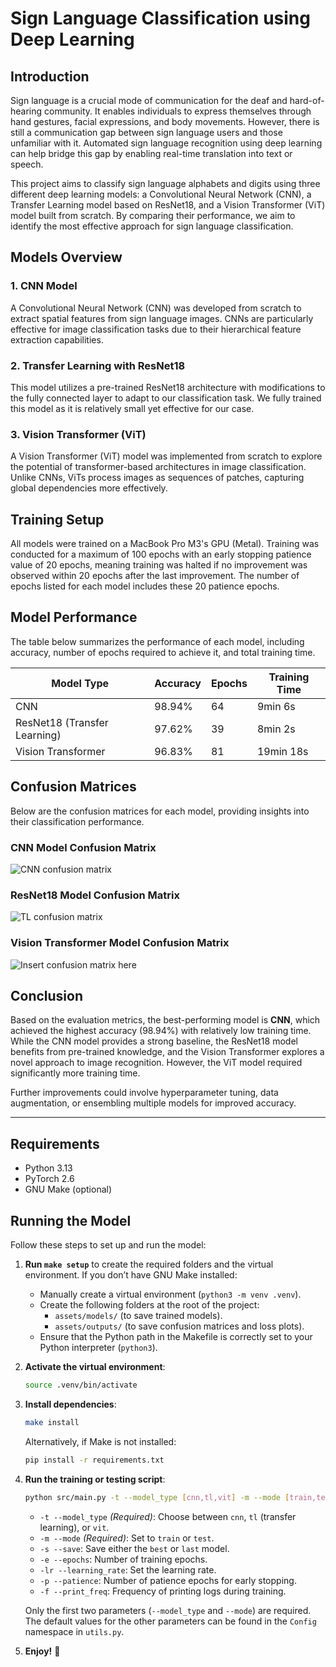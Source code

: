 # Sign Language Classification using Deep Learning

## Introduction

Sign language is a crucial mode of communication for the deaf and hard-of-hearing community. It enables individuals to express themselves through hand gestures, facial expressions, and body movements. However, there is still a communication gap between sign language users and those unfamiliar with it. Automated sign language recognition using deep learning can help bridge this gap by enabling real-time translation into text or speech.

This project aims to classify sign language alphabets and digits using three different deep learning models: a Convolutional Neural Network (CNN), a Transfer Learning model based on ResNet18, and a Vision Transformer (ViT) model built from scratch. By comparing their performance, we aim to identify the most effective approach for sign language classification.

## Models Overview

### 1. CNN Model

A Convolutional Neural Network (CNN) was developed from scratch to extract spatial features from sign language images. CNNs are particularly effective for image classification tasks due to their hierarchical feature extraction capabilities.

### 2. Transfer Learning with ResNet18

This model utilizes a pre-trained ResNet18 architecture with modifications to the fully connected layer to adapt to our classification task. We fully trained this model as it is relatively small yet effective for our case.

### 3. Vision Transformer (ViT)

A Vision Transformer (ViT) model was implemented from scratch to explore the potential of transformer-based architectures in image classification. Unlike CNNs, ViTs process images as sequences of patches, capturing global dependencies more effectively.

## Training Setup

All models were trained on a MacBook Pro M3's GPU (Metal). Training was conducted for a maximum of 100 epochs with an early stopping patience value of 20 epochs, meaning training was halted if no improvement was observed within 20 epochs after the last improvement. The number of epochs listed for each model includes these 20 patience epochs.

## Model Performance

The table below summarizes the performance of each model, including accuracy, number of epochs required to achieve it, and total training time.

| Model Type                   | Accuracy | Epochs | Training Time |
| ---------------------------- | -------- | ------ | ------------- |
| CNN                          | 98.94%   | 64     | 9min 6s       |
| ResNet18 (Transfer Learning) | 97.62%   | 39     | 8min 2s       |
| Vision Transformer           | 96.83%   | 81     | 19min 18s     |

## Confusion Matrices

Below are the confusion matrices for each model, providing insights into their classification performance.

### CNN Model Confusion Matrix

![CNN confusion matrix](assets/outputs/cm_cnn_98.94.png)

### ResNet18 Model Confusion Matrix

![TL confusion matrix](assets/outputs/cm_tl_97.62.png)

### Vision Transformer Model Confusion Matrix

![Insert confusion matrix here](assets/outputs/cm_vit_96.83.png)

## Conclusion

Based on the evaluation metrics, the best-performing model is **CNN**, which achieved the highest accuracy (98.94%) with relatively low training time. While the CNN model provides a strong baseline, the ResNet18 model benefits from pre-trained knowledge, and the Vision Transformer explores a novel approach to image recognition. However, the ViT model required significantly more training time.

Further improvements could involve hyperparameter tuning, data augmentation, or ensembling multiple models for improved accuracy.

---

## Requirements

-   Python 3.13
-   PyTorch 2.6
-   GNU Make (optional)

## Running the Model

Follow these steps to set up and run the model:

1. **Run `make setup`** to create the required folders and the virtual environment. If you don’t have GNU Make installed:

    - Manually create a virtual environment (`python3 -m venv .venv`).
    - Create the following folders at the root of the project:
        - `assets/models/` (to save trained models).
        - `assets/outputs/` (to save confusion matrices and loss plots).
    - Ensure that the Python path in the Makefile is correctly set to your Python interpreter (`python3`).

2. **Activate the virtual environment**:

    ```sh
    source .venv/bin/activate
    ```

3. **Install dependencies**:

    ```sh
    make install
    ```

    Alternatively, if Make is not installed:

    ```sh
    pip install -r requirements.txt
    ```

4. **Run the training or testing script**:

    ```sh
    python src/main.py -t --model_type [cnn,tl,vit] -m --mode [train,test] -s --save [best,last] -e --epochs [int] -lr --learning_rate [float] -p --patience [int] -f --print_freq [int]
    ```

    - `-t --model_type` _(Required)_: Choose between `cnn`, `tl` (transfer learning), or `vit`.
    - `-m --mode` _(Required)_: Set to `train` or `test`.
    - `-s --save`: Save either the `best` or `last` model.
    - `-e --epochs`: Number of training epochs.
    - `-lr --learning_rate`: Set the learning rate.
    - `-p --patience`: Number of patience epochs for early stopping.
    - `-f --print_freq`: Frequency of printing logs during training.

    Only the first two parameters (`--model_type` and `--mode`) are required. The default values for the other parameters can be found in the `Config` namespace in `utils.py`.

5. **Enjoy!** 🎉
